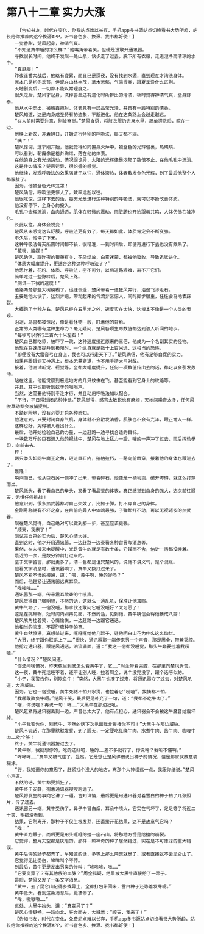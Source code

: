 # 第八十二章 实力大涨
        【告知书友，时代在变化，免费站点难以长存，手机app多书源站点切换看书大势所趋，站长给你推荐的这个换源APP，听书音色多、换源、找书都好使！】
       一觉香甜，楚风起身，神清气爽。
       “不知道黄牛睡的怎么样？”他嘴角带着笑，但硬是没敢开通讯器。
       寻找很长时间，他终于发现一处山泉，快步走了过去，脱下所有衣服，走进澄净而清凉的水中。
       “真舒服！”
       昨夜连番大战后，他略有疲累，而且已是深夜，没有找到水源，直到现在才清洗身体。
       原本已是初冬季节，但现在山林丰茂，草木葱郁，气温很高，跟夏季没什么区别。
       天地剧变后，一切都不能以常理度之。
       很久之后，楚风才起身，洗掉兽血还有进化时所排出的污渍，顿时觉得神清气爽，全身舒泰。
       他从水中走出，被朝霞照射，体表竟有一层晶莹光泽，并且有一股特别的清香。
       楚风知道，这是肉身成圣特有的迹象，不断进化，他在这条路上会越走越远。
       “在人前时需要注意，别被察觉。”楚风自语，将脏衣服扔进泉水里，简单搓洗后，晾在一边。
       他换上新衣，迎着旭日，开始进行特别的呼吸法，每天都不辍。
       “咦？！”
       楚风惊诧，这才刚开始，他就觉得如同置身火炉中，被金色的光辉包裹，热烘烘。
       可以看到，朝霞像是格外绚烂，落在他的体表。
       在他的身上有光焰跳动，情况很诡异，太阳的光辉像是浓郁了数倍不止，在他毛孔中流淌。
       这是什么情况？楚风诧异，很炽盛的感觉。
       他继续，发现呼吸法的效果强盛于以往，通体滚热，体表散发金色光辉，到了最后他整个人都朦胧了。
       因为，他被金色光辉笼罩！
       楚风确信，呼吸法更惊人了，效率远超以往。
       他很吃惊，这样下去的话，每天光是进行这种特别的呼吸法，就可以不断改善体质。
       他没有停下，全身心的投入。
       毛孔中金辉流淌，血肉通透，肌体在轻微的震动，而脏腑也开始跟着共鸣，人体仿佛在被净化。
       长此以往，身体会蜕变！
       楚风从未感觉这么舒服，呼吸法更有效了，每天都如此，体质肯定会不断变强。
       不久后，他停了下来。
       这种呼吸法每天所需时间都不长，很精准，一到时间后，即便再进行下去也没有效果了。
       “花粉，触媒！”
       楚风确信，跟昨夜的银藤有关，花朵绽放，白雾迷蒙，都被他吸收，导致迅猛进化。
       “体质大幅度提升，更适合这种这种呼吸法了？”
       他思忖着，花粉、体质、呼吸法，密不可分，以后道路艰难，离不开它们。
       简单吃过一些野味后，楚风上路。
       “测试一下我的速度！”
       道路两旁那些大树模糊了，迅速倒退，楚风带着一道狂风奔行，沿途飞沙走石。
       主要是他太快了，猛烈奔跑，带动起来的气流非常惊人，同时脚步很重，往往会将地表踩裂。
       大概跑了十秒左右，楚风已经在五里地之外，速度实在太快，这根本不像是一个人类的表现。
       沿途，鸟兽都被惊起，像是看怪物一般，盯着他的背影。
       正常的人类哪有这种生命力？毫无疑问，楚风各项生命数值都达到骇人听闻的地步。
       “每秒可以奔行二百六十米左右！”
       楚风自己都吃惊，被吓了一跳，这种速度接近原来的三倍，他成为一个名副其实的怪物。
       他现在将速度提升到极限时，一个纵身就是数十上百米远，这相当的恐怖。
       “即便没有大雷音弓在身上，我也可以行走天下了。”楚风确信，他有足够自保的实力。
       如果再跟银翅天神遇上，根本无需避退，也不用手持大弓对敌。
       接着，他测试听觉、视觉等，全都大幅度提升，任何一项数值传出去的话，都足以会引发轰动。
       站在这里，他能觉察到极远地方的几只蚊虫在飞，甚至能看到它身上的纹路等。
       并且，耳中也能听到蚊子的嗡嗡声。
       当然，这需要他特别专注才行，并且动用呼吸法加以配合。
       “不行，平日得封闭这种神觉。”楚风觉得，感官太敏锐也有麻烦，天地间噪音太多，任何风吹草动都会被捕捉到。
       不踏足险地，没有必要开启各种感知。
       他注意到，只要封闭自身气机，身体就不会散发清香，肌肤也不会有光泽，跟正常人一样。
       这样也好，免得被人看出什么。
       最后，他开始检验自己的力量，一边赶路一边寻找合适的目标。
       一块数万斤的巨石进入他的视线中，楚风在地上猛力一蹬，嗖的一声冲了过去，而后挥动拳印，向前击去。
       砰！
       两只拳头如同牛魔王之角，砸进巨石内，摧枯拉朽，一路向前凿穿，接着他的身体也跟进去了。
       轰隆！
       瞬间而已，他从巨石另一侧冲了出来，带着碎石，他像是一柄利剑，破开障碍，就这么打穿而出。
       楚风低头，看了看自己的拳头，又看了看晶莹的体表，真正感觉到自身的强大，这次前往顺天，无惧任何挑战！
       他意识到，很多热武器都对自己失效了，比如子弹，打不穿自己的身体。
       金刚号称拥有不坏之身，在目前的异人中体魄最强，子弹都打不动，可以无视诸多的热武器。
       现在楚风觉得，自己绝对可以做到那一步，甚至应该更强。
       “顺天，我来了！”
       测试完自己的实力后，楚风心情大好。
       直到这时，他才开启通讯器，一边赶路一边查看各种留言与消息等。
       果然，在未接来电提醒中，光是黄牛的就足有数十条，它锲而不舍，估计一宿都没睡着。
       最近的一次，是数分钟前打过来的。
       至于文字留言，那就更多了，清一色都是诅咒楚风的，说他不讲义气，是个混账。
       他看文字消息时，通讯器响了，黄牛又拨打过来了。
       楚风不紧不慢的接通，道：“喂，黄牛啊，睡的好吗？”
       而后，他赶紧让通讯器远离耳朵。
       “哞哞哞……”
       通讯器那一端，传来震耳欲聋的牛吼声。
       楚风觉得自己够明智，不然的话，这就么一通乱吼，保准让他耳鸣。
       黄牛气坏了，一宿没睡，那家伙还敢问它睡没睡好？太可恶了！
       这是在挑衅啊，短时间内别再见面，不然的话，见到他，黄牛确信会将他揍成八瓣！
       楚风嘴角挂着笑，心情愉悦，一边赶路一边跟它通话。
       他相当的淡定，不提昨夜种子的事。
       黄牛自然愤懑，真想杀过来，哐哐哐给他几蹄子，让他明白山花为什么这么灿烂。
       “大哥，终于跟你联系上了……”很快，通讯器那一端传来另一个声音，那是周全，带着哭腔。
       他抢过通讯器，跟楚风通话，泪流满面，道：“我这一宿都没睡觉，那头牛非要拉着我唠嗑。”
       “什么情况？”楚风问道。
       “你还问啥情况，昨天夜里到底怎么着黄牛了，它……”周全带着哭腔，在那里向楚风诉苦。
       这一夜，黄牛死活睡不着，还不让别人睡，拉着周全，说个没完没了，跟个话唠似的。
       “小子，我警告你，别欺负牛！”突然，大黑牛也凑了过来，将通讯器夺了过去，对楚风吼道，大声威胁。
       因为，它也一宿没睡，黄牛死猪不怕开水烫，也拉着它“唠嗑”，挨揍都不怕。
       “我哪敢欺负牛啊。”楚风干笑，最后更是补充了一句，道：“我都不吃牛肉了。”
       “啥，你说啥？再说一句！哞……”大黑牛在那边狂吼。
       楚风赶紧将通讯器丢到一边，声音也太大了，他有点担心，通讯器会不会被这牛魔音给震坏掉。
       “小子我警告你，别惹牛，不然的话下次见面我非狠揍你不可！”大黑牛在那边威胁。
       楚风不说话，在那里默默发誓，到了顺天，一定要吃红绕牛肉、水煮牛肉、酱牛肉、咖喱牛肉……吃个够！
       终于，黄牛将通讯器抢过去了。
       “黄牛啊，我挺想你的，吃的还好吧，睡的……差不多就行了，你说啥？我听不懂啊。”
       “哞哞哞……”黄牛又被气住了，显然，它是想让楚风详细说出种子的情况，但是那家伙故意装糊涂。
       “行，我知道你的意思了，赶紧找个没人的地方，离那个大神棍远一点，我跟你细说。”楚风小声道。
       不然的话，黄牛都要抓狂了。
       黄牛终于安静，抱着通讯器嗖嗖跑远了。
       楚风将发生的事向它讲了一遍，告知详情，最后更是用通讯器对着雪白的种子拍了几张照片，传了过去。
       通讯器另一端，黄牛受伤了，鼻子中冒白烟，耳朵中喷火，它实在气坏了，足足等了将近二十天，毛都没看到。
       结果，它刚离开，那种子不仅生根发芽，还直接开花结果，这不是故意气它吗？
       “哞！”
       黄牛直尥蹶子，而后更是用头哐哐的撞一座石山，将那地方愣是给撞的崩裂。
       它觉得，整片天空都是灰暗的，那样一颗神奇的种子居然错过，实在是不可原谅的重大错误。
       黄牛后悔的肠子都青了，早知道的话，多等上那么两天就是了，或者直接就不去昆仑山了。
       它觉得无比受伤，哞哞叫个不停。
       到最后，黄牛更是发出另类的惨叫：“哞哞哞，嗷……”
       “它要变异了？有其他族的血脉？”周全狐疑，结果被大黑牛直接给了一蹄子。
       最后，楚风又发了一条文字消息。
       “黄牛，去了昆仑山记得多找异土，全都打包带回来，雪白种子还等着发芽呢。”
       黄牛低头，看到这条消息后，更凄惨了。
       “哞，嗷嗷嗷……”
       远处，大黑牛抬头，道：“真变异了？”
       楚风心情舒畅，一路向北，狂奔而去，大喊着：“顺天，我来了！”
       【告知书友，时代在变化，免费站点难以长存，手机app多书源站点切换看书大势所趋，站长给你推荐的这个换源APP，听书音色多、换源、找书都好使！】